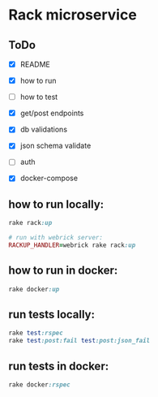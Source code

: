 
# Rack microservice

## ToDo
- [x] README
- [x] how to run
- [ ] how to test
- [X] get/post endpoints
- [X] db validations
- [X] json schema validate
- [ ] auth
- [X] docker-compose


## how to run locally:
```ruby
rake rack:up

# run with webrick server:
RACKUP_HANDLER=webrick rake rack:up
```
## how to run in docker:
```ruby
rake docker:up
```

## run tests locally:
```ruby
rake test:rspec
rake test:post:fail test:post:json_fail
```

## run tests in docker:
```ruby
rake docker:rspec
```
